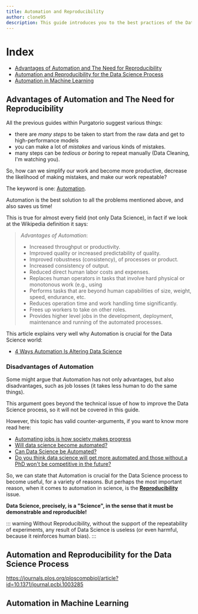 ```yaml
---
title: Automation and Reproducibility
author: clone95
description: This guide introduces you to the best practices of the Data Science process automation and research reproducibility.
---
```


# Index 

- [Advantages of Automation and The Need for Reproducibility]()
- [Automation and Reproducibility for the Data Science Process]()
- [Automation in Machine Learning]()

## Advantages of Automation and The Need for Reproducibility

All the previous guides within Purgatorio suggest various things:

- there are _many steps_ to be taken to start from the raw data and get to high-performance models 
- you can make a lot of _mistakes_ and various kinds of mistakes.
- many steps can be _tedious or boring_ to repeat manually (Data Cleaning, I'm watching you).

So, how can we simplify our work and become more productive, decrease the likelihood of making mistakes, and make our work repeatable? 

The keyword is one: [Automation](https://en.wikipedia.org/wiki/Automation). 

Automation is the best solution to all the problems mentioned above, and also saves us time! 

This is true for almost every field (not only Data Science), in fact if we look at the Wikipedia definition it says: 

> _Advantages of Automation_:
>
>- Increased throughput or productivity.
>- Improved quality or increased predictability of quality.
>- Improved robustness (consistency), of processes or product.
>- Increased consistency of output.
>- Reduced direct human labor costs and expenses.
>- Replaces human operators in tasks that involve hard physical or monotonous work (e.g., using 
>- Performs tasks that are beyond human capabilities of size, weight, speed, endurance, etc.
>- Reduces operation time and work handling time significantly.
>- Frees up workers to take on other roles.
>- Provides higher level jobs in the development, deployment, maintenance and running of the automated processes.

This article explains very well why Automation is crucial for the Data Science world:

- [4 Ways Automation Is Altering Data Science](https://towardsdatascience.com/4-ways-automation-is-altering-data-science-36a0d2755e4f)

### Disadvantages of Automation

Some might argue that Automation has not only advantages, but also disadvantages, such as job losses (it takes less human to do the same things).

This argument goes beyond the technical issue of how to improve the Data Science process, so it will not be covered in this guide. 

However, this topic has valid counter-arguments, if you want to know more read here:

- [Automating jobs is how society makes progress](https://qz.com/work/1212722/automating-jobs-is-how-society-makes-progress/)
- [Will data science become automated?](https://www.reddit.com/r/datascience/comments/9mqghe/will_data_science_become_automated/)
- [Can Data Science be Automated?](https://www.reddit.com/r/datascience/comments/bmk6cm/can_data_science_be_automated/)
- [Do you think data science will get more automated and those without a PhD won't be competitive in the future?](https://www.reddit.com/r/datascience/comments/7f2m7i/do_you_think_data_science_will_get_more_automated/)

So, we can state that Automation is crucial for the Data Science process to become useful, for a variety of reasons. But perhaps the most important reason, when it comes to automation in science, is the [**Reproducibility**](https://en.wikipedia.org/wiki/Reproducibility) issue. 

**Data Science, precisely, is a "Science", in the sense that it must be demonstrable and reproducible!**

::: warning
Without Reproducibility, without the support of the repeatability of experiments, any result of Data Science is useless (or even harmful, because it reinforces human bias).
:::

## Automation and Reproducibility for the Data Science Process


https://journals.plos.org/ploscompbiol/article?id=10.1371/journal.pcbi.1003285
## Automation in Machine Learning

